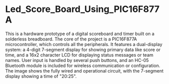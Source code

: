 # Led_Score_Board_Using_PIC16F877A
This is a hardware prototype of a digital scoreboard and timer built on a solderless breadboard.  The core of the project is a PIC16F877A microcontroller, which controls all the peripherals. It features a dual-display system: a 4-digit 7-segment display for showing primary data like score or time, and a 16x2 character LCD for displaying status messages or team names. User input is handled by several push buttons, and an HC-05 Bluetooth module is included for wireless communication or configuration. The image shows the fully wired and operational circuit, with the 7-segment display showing a time of "20:25".
